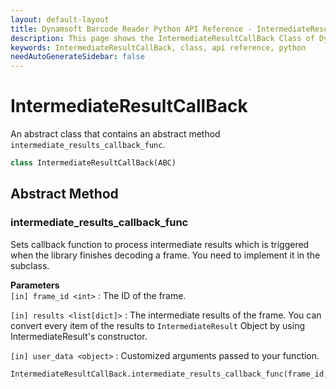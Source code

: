 ```yaml
---
layout: default-layout
title: Dynamsoft Barcode Reader Python API Reference - IntermediateResultCallBack Class
description: This page shows the IntermediateResultCallBack Class of Dynamsoft Barcode Reader for Python SDK.
keywords: IntermediateResultCallBack, class, api reference, python
needAutoGenerateSidebar: false
---
```



# IntermediateResultCallBack
An abstract class that contains an abstract method `intermediate_results_callback_func`.

```python
class IntermediateResultCallBack(ABC)
```  
    

## Abstract Method
  
### intermediate_results_callback_func

Sets callback function to process intermediate results which is triggered when the library finishes decoding a frame. You need to implement it in the subclass. 

**Parameters**  
`[in] frame_id <int>` : The ID of the frame.
  
`[in] results <list[dict]>` : The intermediate results of the frame. You can convert every item of the results to `IntermediateResult` Object by using IntermediateResult's constructor.  
  
`[in] user_data <object>` : Customized arguments passed to your function.  
        

```python
IntermediateResultCallBack.intermediate_results_callback_func(frame_id, results, user_data)
```
